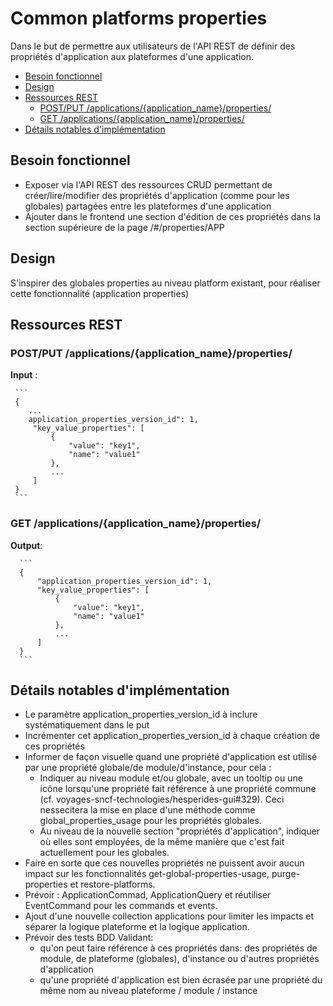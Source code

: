 # Common platforms properties

Dans le but de permettre aux utilisateurs de l'API REST de définir des propriétés d'application aux plateformes d'une application.

<!-- toc -->
- [Besoin fonctionnel](#besoin-fonctionnel)
- [Design](#design)
- [Ressources REST](#ressources-rest)
    * [POST/PUT /applications/{application_name}/properties/](#postput-applicationsapplication_nameproperties)
    * [GET /applications/{application_name}/properties/](#get-applicationsapplication_nameproperties)
- [Détails notables d'implémentation](#détails-notables-d'implémentation)
<!-- tocstop -->

## Besoin fonctionnel

- Exposer via l'API REST des ressources CRUD permettant de créer/lire/modifier des propriétés d'application (comme pour les globales) partagées entre les plateformes d'une application
- Ajouter dans le frontend une section d'édition de ces propriétés dans la section supérieure de la page /#/properties/APP

## Design 

S'inspirer des globales properties au niveau platform existant, pour réaliser cette fonctionnalité (application properties)

## Ressources REST
### POST/PUT /applications/{application_name}/properties/
**Input** :
     
     ```
     {
        ...
        application_properties_version_id": 1,
         "key_value_properties": [
             {
                 "value": "key1",
                 "name": "value1"
             },
             ...    
         ]
     }
     ```
 ### GET /applications/{application_name}/properties/
 **Output**:
 
      ```
      {
          "application_properties_version_id": 1,
          "key_value_properties": [
              {
                  "value": "key1",
                  "name": "value1"
              },
              ...    
          ]
      }
      ```
  ## Détails notables d'implémentation
   - Le paramètre application_properties_version_id à inclure systématiquement dans le put
   - Incrémenter cet application_properties_version_id à chaque création de ces propriétés
   - Informer de façon visuelle quand une propriété d'application est utilisé par une propriété globale/de module/d'instance, pour cela :
     * Indiquer au niveau module et/ou globale, avec un tooltip ou une icône lorsqu'une propriété fait référence à une propriété commune  (cf. voyages-sncf-technologies/hesperides-gui#329). Ceci nessecitera la mise en place d'une méthode comme global_properties_usage pour les propriétés globales.
     * Au niveau de la nouvelle section "propriétés d'application", indiquer où elles sont employées, de la même manière que c'est fait actuellement pour les globales.
   - Faire en sorte que ces nouvelles propriétés ne puissent avoir aucun impact sur les fonctionnalités get-global-properties-usage, purge-properties et restore-platforms.
   - Prévoir : ApplicationCommad, ApplicationQuery et réutiliser EventCommand pour les commands et events.
   - Ajout d'une nouvelle collection applications pour limiter les impacts et séparer la logique plateforme et la logique application.
   - Prévoir des tests BDD Validant:
     * qu'on peut faire référence à ces propriétés dans: des propriétés de module, de plateforme (globales), d'instance ou d'autres propriétés d'application
     * qu'une propriété d'application est bien écrasée par une propriété du même nom au niveau plateforme / module / instance  